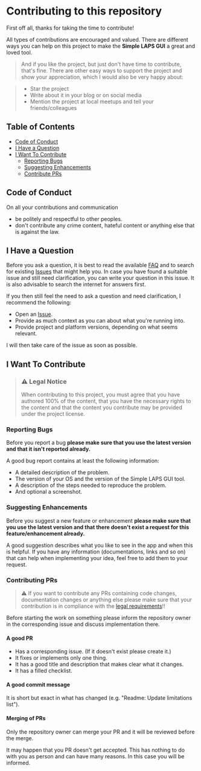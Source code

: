 # Contributing to this repository

First off all, thanks for taking the time to contribute!

All types of contributions are encouraged and valued. There are different ways you can help on this project to make the **Simple LAPS GUI** a great and loved tool.

> And if you like the project, but just don't have time to contribute, that's fine. There are other easy ways to support the project and show your appreciation, which I would also be very happy about:

> - Star the project
> - Write about it in your blog or on social media
> - Mention the project at local meetups and tell your friends/colleagues

## Table of Contents

- [Code of Conduct](#code-of-conduct)
- [I Have a Question](#i-have-a-question)
- [I Want To Contribute](#i-want-to-contribute)
   - [Reporting Bugs](#reporting-bugs)
   - [Suggesting Enhancements](#suggesting-enhancements)
   - [Contribute PRs](#contributing-prs)

## Code of Conduct

On all your contributions and communication

- be politely and respectful to other peoples.
- don't contribute any crime content, hateful content or anything else that is against the law.

## I Have a Question

Before you ask a question, it is best to read the available [FAQ](https://github.com/htcfreek/SimpleLapsGui#FAQ) and to search for existing [Issues](https://github.com/htcfreek/SimpleLapsGui/issues) that might help you. In case you have found a suitable issue and still need clarification, you can write your question in this issue. It is also advisable to search the internet for answers first.

If you then still feel the need to ask a question and need clarification, I recommend the following:

- Open an [Issue](https://github.com/htcfreek/SimpleLapsGui/issues/new).
- Provide as much context as you can about what you're running into.
- Provide project and platform versions, depending on what seems relevant.

I will then take care of the issue as soon as possible.

## I Want To Contribute

> ### :warning: Legal Notice
> When contributing to this project, you must agree that you have authored 100% of the content, that you have the necessary rights to the content and that the content you contribute may be provided under the project license.

### Reporting Bugs

Before you report a bug **please make sure that you use the latest version and that it isn't reported already.**

A good bug report contains at least the following information:

- A detailed description of the problem.
- The version of your OS and the version of the Simple LAPS GUI tool.
- A description of the steps needed to reproduce the problem.
- And optional a screenshot.

### Suggesting Enhancements

Before you suggest a new feature or enhancement **please make sure that you use the latest version and that there doesn't exist a request for this feature/enhancement already.**

A good suggestion describes what you like to see in the app and when this is helpful. If you have any information (documentations, links and so on) that can help when implementing your idea, feel free to add them to your request.

### Contributing PRs

> :warning: If you want to contribute any PRs containing code changes, documentation changes or anything else please make sure that your contribution is in compliance with the [legal requirements](#warning-legal-notice)!!

Before starting the work on something please inform the repository owner in the corresponding issue and discuss implementation there.

#### A good PR

- Has a corresponding issue. (If it doesn't exist please create it.)
- It fixes or implements only one thing.
- It has a good title and description that makes clear what it changes.
- It has a filled checklist.

#### A good commit message

It is short but exact in what has changed (e.g. "Readme: Update limitations list").

#### Merging of PRs

Only the repository owner can merge your PR and it will be reviewed before the merge.

It may happen that you PR doesn't get accepted. This has nothing to do with you as person and can have many reasons. In this case you will be informed.
